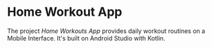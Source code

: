 # Home Workout App 
The project *Home Workouts App* provides daily workout routines on a Mobile Interface. 
It's built on Android Studio with Kotlin. 

